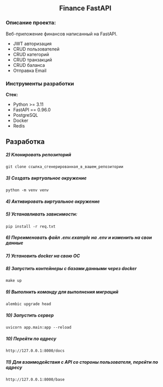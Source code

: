 <h2 align="center">Finance FastAPI</h2>


### Описание проекта:
Веб-приложение финансов написанный на FastAPI.
- JWT авторизация
- CRUD пользователей
- CRUD категорий
- CRUD транзакций
- CRUD баланса
- Отправка Email

### Инструменты разработки

**Стек:**
- Python >= 3.11
- FastAPI == 0.96.0
- PostgreSQL
- Docker
- Redis

## Разработка

##### 2) Клонировать репозиторий

    git clone ссылка_сгенерированная_в_вашем_репозитории

##### 3) Создать виртуальное окружение

    python -m venv venv

##### 4) Активировать виртуальное окружение


##### 5) Устанавливать зависимости:

    pip install -r req.txt

##### 6) Переименовать файл .env.example на .env и изменить на свои данные

##### 7) Установить docker на свою ОС

##### 8) Запустить контейнеры с базами данными через docker

    make up

##### 9) Выполнить команду для выполнения миграций

    alembic upgrade head

##### 10) Запустить сервер

    uvicorn app.main:app --reload

##### 10) Перейти по адресу

    http://127.0.0.1:8000/docs

##### 11) Для взаимодействия с API со стороны пользователя, перейти по адресу

    http://127.0.0.1:8000/base


